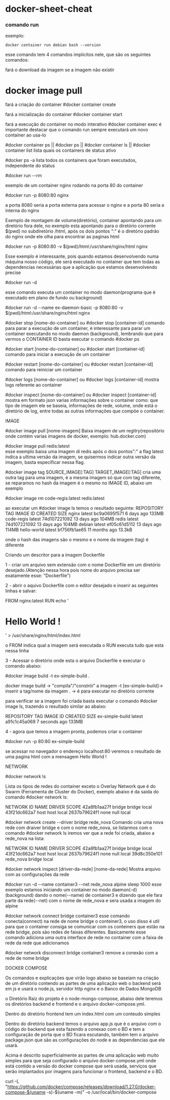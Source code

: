 # docker-sheet-cheat

### comando run
exemplo:
```
docker container run debian bash --version
```
esse comando tem 4 comandos implicitos nele, que são os seguintes comandos:

fará o download da imagem se a imagem não existir
# docker image pull

fará a criação do container
#docker container create

fará a inicialização do container
#docker container start

fará a execução do container no modo interativo
#docker container exec
é importante destacar que o comando run sempre executará um novo container ao usa-lo

#docker container ps || #docker ps || #docker container ls || #docker container list 
lista quais os containers de status ativo


#docker ps -a
lista todos os containers que foram executados, independente do status


#docker run --rm

exemplo de um container nginx rodando na porta 80 do container

#docker run -p 8080:80 nginx

a porta 8080 seria a porta externa para acessar o nginx e a porta 80 seria a interna do nginx

Exemplo de montagem de volume(diretório), container apontando para um diretório fora dele, no exemplo esta apontando para o diretório corrente $(pwd) no subdiretório /html, após os dois pontos ":" é o diretório padrão do nginx onde ele olha para encontrar as paginas html
  
#docker run -p 8080:80 -v $(pwd)/html:/usr/share/nginx/html nginx

Esse exemplo é interessante, pois quando estamos desenvolvendo numa máquina nosso código, ele será executado no container que tem todas as dependencias necessárias que a aplicação que estamos desenvolvendo precise

#docker run -d

esse comando executa um container no modo daemon(programa que é executado em plano de fundo ou background) 

#docker run -d --name ex-daemon-basic -p 8080:80 -v $(pwd)/html:/usr/share/nginx/html nginx



#docker stop [nome-do-container] ou #docker stop [container-id]
comando para parar a execução de um container, é interessante para parar um container executando no modo daemon (background), lembrando que para vermos o CONTAINER ID basta executar o comando #docker ps

#docker start [nome-do-container] ou #docker start [container-id]
comando para iniciar a execução de um container

#docker restart [nome-do-container] ou #docker restart [container-id]
comando para reiniciar um container

#docker logs [nome-do-container] ou #docker logs [container-id]
mostra logs referente ao container

#docker inspect [nome-do-container] ou #docker inspect [container-id]
mostra em formato json varias informações sobre o container como: que tipo de imagem ele se baseia, informações de rede, volume, onde está o diretório de log, entre todas as outras informações que compõe o container.

IMAGE

#docker image pull [nome-imagem]
Baixa imagem de um regitry(repositório onde contém varias imagens de docker, exemplo: hub.docker.com)

#docker image pull redis:latest  
esse exemplo baixa uma imagem di redis após o dois pontos":" a flag latest indica a ultima versão da imagem, se quisermos indicar outra versão da imagem, basta especificar nessa flag.

#docker image tag SOURCE_IMAGE[:TAG] TARGET_IMAGE[:TAG]
cria uma outra tag para uma imagem, é a mesma imagem só que com tag diferente, se reparamos no hash da imagem é o mesmo no IMAGE ID, abaixo um exemplo

#docker image rm code-regis:latest redis:latest

ao executar um #docker image ls temos o resultado seguinte:
REPOSITORY          TAG                 IMAGE ID            CREATED             SIZE
nginx               latest              bc9a0695f571        6 days ago          133MB
code-regis          latest              74d107221092        13 days ago         104MB
redis               latest              74d107221092        13 days ago         104MB
debian              latest              ef05c61d5112        13 days ago         114MB
hello-world         latest              bf756fb1ae65        11 months ago       13.3kB

onde o hash das imagens são o mesmo e o nome da imagem (tag) é diferente

Criando um descritor para a imagem Dockerfile

1 - criar um arquivo sem extensão com o nome Dockerfile em um diretório desejado.(Atenção nessa hora pois nome do arquivo precisa ser exatamente esse: "Dockerfile")

2 - abrir o aquivo Dockerfile com o editor desejado e inserir as seguintes linhas e salvar:

FROM nginx:latest
RUN echo '<h1>Hello World !</h1>' > /usr/share/nginx/html/index.html



o FROM indica qual a imagem será executada
o RUN executa tudo que esta nessa linha

3 - Acessar o diretório onde esta o arquivo Dockerfile e executar o comando abaixo:

#docker image build -t ex-simple-build . 

docker image build -> "compila"/"constrói" a imagem
-t [ex-simple-build]-> inserir a tag/nome da imagem 
. -> é para executar no diretório corrente     


para verificar se a imagem foi criada basta executar o comando #docker image ls, trazendo o resultado similar ao abaixo:

REPOSITORY          TAG                 IMAGE ID            CREATED             SIZE
ex-simple-build     latest              a91c1c45a069        7 seconds ago       133MB

4 - agora que temos a imagem pronta, podemos criar o container

#docker run -p 80:80 ex-simple-build 

se acessar no navegador o endereço localhost:80 veremos o resultado de uma pagina html com a mensagem Hello World !

NETWORK

#docker network ls 

Lista os tipos de redes do container exceto o Overlay Network que é do Swarm (Ferramenta de Cluster do Docker), exemplo abaixo é da saida do comando #docker network ls:

NETWORK ID          NAME                DRIVER              SCOPE
42a8fb1aa27f        bridge              bridge              local
43f21dc662a7        host                host                local
2637b79624f1        none                null                local

#docker network create --driver bridge rede_nova
Comando cria uma nova rede com draiver bridge e com o nome rede_nova, se listarmos com o comando #docker network ls iremos ver que a rede foi criada, abaixo a rede_nova na lista:

NETWORK ID          NAME                DRIVER              SCOPE
42a8fb1aa27f        bridge              bridge              local
43f21dc662a7        host                host                local
2637b79624f1        none                null                local
39d8c350e101        rede_nova           bridge              local


 

#docker network inspect [driver-da-rede] [nome-da-rede] 
Mostra arquivo com as configurações da rede

#docker run -d --name container3 --net rede_nova alpine sleep 1000
esse exemplo estamos iniciando um container no modo daemon(-d) (background) dando o nome(--name) de container3 e dizendo que ele fara parte da rede(--net) com o nome de rede_nova e sera usada a imagem do alpine

#docker network connect bridge container3
esse comando conecta(connect) na rede de nome bridge o conteiner3, o uso disso é util para que o container consiga se comunicar com os conteiners que estão na rede bridge, pois são redes de faixas diferentes. Basicamente esse comando adiciona uma outra interface de rede no container com a faixa de rede da rede  que adicionamos


#docker network disconnect bridge container3
remove a conexão com a rede de nome bridge

DOCKER COMPOSE

Os comandos e explicações que virão logo abaixo se baseiam na criação de um diretório contendo as partes de uma aplicação web o backend será em js e usará o node.js, servidor http nginx e o Banco de Dados MongoDB

o Diretório Raiz do projeto é o node-mongo-compose, abaixo dele teremos os diretórios backend e frontend e o arquivo docker-compose.yml.

Dentro do diretório frontend tem um index.html com um conteudo simples

Dentro do diretório backend temos o arquivo app.js que é o arquivo com o código do backend que esta fazendo a conexao com o BD e tem a configuração de porta que o BD ficara escutando, também tem o arquivo package.json que são as configurações do node e as dependencias que ele usará.

Acima é descrito superficialmente as partes de uma aplicação web muito simples para que seja configurado o arquivo docker-compose.yml onde está contido a versão do docker compose que será usada, serviços que serão implantados por imagens para funcionar o frontend, backend e o BD. 



curl -L "https://github.com/docker/compose/releases/download/1.27.0/docker-compose-$(uname -s)-$(uname -m)" -o /usr/local/bin/docker-compose













